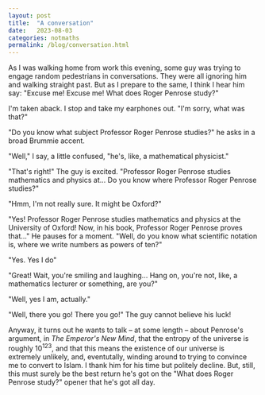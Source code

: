 ```yaml
---
layout: post
title:  "A conversation"
date:   2023-08-03
categories: notmaths
permalink: /blog/conversation.html
---
```


As I was walking home from work this evening, some guy was trying to engage random pedestrians in conversations. They were all ignoring him and walking straight past. But as I prepare to the same, I think I hear him say: "Excuse me! Excuse me! What does Roger Penrose study?"

I'm taken aback. I stop and take my earphones out. "I'm sorry, what was that?"

"Do you know what subject Professor Roger Penrose studies?" he asks in a broad Brummie accent.

"Well," I say, a little confused, "he's, like, a mathematical physicist."

"That's right!" The guy is excited. "Professor Roger Penrose studies mathematics and physics at... Do you know where Professor Roger Penrose studies?"

"Hmm, I'm not really sure. It might be Oxford?"

"Yes! Professor Roger Penrose studies mathematics and physics at the University of Oxford! Now, in his book, Professor Roger Penrose proves that..." He pauses for a moment. "Well, do you know what scientific notation is, where we write numbers as powers of ten?"

"Yes. Yes I do"

"Great! Wait, you're smiling and laughing... Hang on, you're not, like, a mathematics lecturer or something, are you?"

"Well, yes I am, actually."

"Well, there you go! There you go!" The guy cannot believe his luck!

Anyway, it turns out he wants to talk – at some length – about Penrose's argument, in *The Emperor's New Mind*, that the entropy of the universe is roughly 10<sup>123</sup>, and that this means the existence of our universe is extremely unlikely, and, eventutally, winding around to trying to convince me to convert to Islam. I thank him for his time but politely decline. But, still, this must surely be the best return he's got on the "What does Roger Penrose study?" opener that he's got all day.
